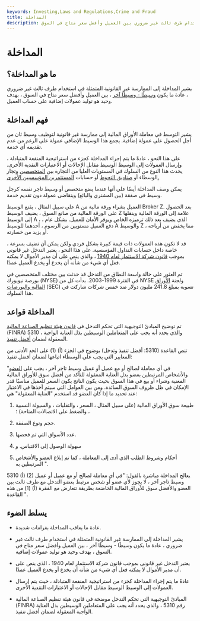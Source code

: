 ```yaml
---
keywords: Investing,Laws and Regulations,Crime and Fraud
title: المداخلة
description: يشير المداخلة إلى الممارسة غير القانونية المتمثلة في استخدام طرف ثالث غير ضروري بين العميل وأفضل سعر متاح في السوق.
---
```


# المداخلة
## ما هو المداخلة؟

يشير المداخلة إلى الممارسة غير القانونية المتمثلة في استخدام طرف ثالث غير ضروري ، عادة ما يكون [وسيطًا - وسيطًا آخر](/broker-dealer) ، بين العميل وأفضل سعر متاح في السوق ، بهدف وحيد هو توليد عمولات إضافية على حساب العميل.

## فهم المداخلة

يشير التوسط في معاملة الأوراق المالية إلى ممارسة غير قانونية لتوظيف وسيط ثان من أجل الحصول على عمولة إضافية. يجمع هذا الوسيط الإضافي عمولة على الرغم من عدم تقديمه أي خدمة.

على هذا النحو ، عادةً ما يتم إجراء المداخلة كجزء من استراتيجية المنفعة المتبادلة ، وإرسال العمولات إلى الوسيط الوسيط مقابل الإحالات أو الاعتبارات النقدية الأخرى. يحدث هذا النوع من السلوك في المستويات العليا من التجارة بين [المتخصصين](/specialist) وتجار الوسطاء أو [صناديق التحوط](/hedgefund) أو حسابات [المستثمرين المؤسسيين الأخرى.](/institutionalinvestor)

يمكن وصف المداخلة أيضًا على أنها عندما يضع متخصص أو وسيط تاجر نفسه كرجل وسيط في صفقة (بين المشتري والبائع) ويتقاضى عمولة دون تقديم خدمة.

على سبيل المثال ، يقنع الوسيط A العميل بشراء ورقة مالية من Broker Z. بعد الحصول على الورقة المالية من صانع السوق ، يضيف الوسيط Z علامة إلى الورقة المالية وينقلها إلى الوسيط A ، الذي يضيف بعد ذلك ترميزه الخاص ويوفر الأمان للعميل. بشكل عام ، دفع العميل مستويين من الرسوم ، أحدهما للوسيط A والوسيط Z ، مما يخفض من أرباحه أو يزيد من خسارته.

قد لا تكون هذه العمولات ذات قيمة كبيرة بشكل فردي ولكن يمكن أن تضيف بسرعة ، خاصة داخل حسابات التداول المؤسسية. على هذا النحو ، يعتبر التدخل غير قانوني بموجب [قانون شركة الاستثمار لعام 1940](/investmentcompanyact) ، والذي ينص على أن مدير الأموال لا يمكنه فعل أي شيء من شأنه أن يخدع أو يخدع العميل عمدًا.

تم العثور على حالة واسعة النطاق من التدخل قد حدثت بين مختلف المتخصصين في بورصة نيويورك (NYSE) في الفترة 1999-2003. بدأت كل من NYSE ولجنة [الأوراق المالية والبورصات](/sec) (SEC) تسوية بمبلغ 241.8 مليون دولار ضد خمس شركات شاركت في هذا السلوك.

## المداخلة قواعد

تم توضيح المبادئ التوجيهية التي تحكم التدخل في [قانون هيئة تنظيم الصناعة المالية](/finra) (FINRA) 5310 ، والذي يحدد أنه يجب على المتعاملين الوسيطين بذل العناية الواجبة المعقولة لضمان [أفضل تنفيذ](/bestexecution).

تنص القاعدة (5310: أفضل تنفيذ وتدخل) بوضوح في الجزء (أ) (1) على الحد الأدنى من المعايير التي يجب على الوسطاء اتباعها لضمان أفضل تنفيذ:

"في أي معاملة لصالح أو مع عميل أو عميل وسيط تاجر آخر ، يجب على [العضو](/memberfirm) والأشخاص المرتبطين بعضو بذل العناية المعقولة للتأكد من أفضل سوق للأوراق المالية المعنية وشراء أو بيع في هذا السوق بحيث يكون الناتج يكون السعر للعميل مناسبًا قدر الإمكان في ظل ظروف السوق السائدة. ومن بين العوامل التي سيتم أخذها في الاعتبار عند تحديد ما إذا كان العضو قد استخدم "العناية المعقولة" هي:

1. طبيعة سوق الأوراق المالية (على سبيل المثال ، السعر ، والتقلبات ، والسيولة النسبية ، والضغط على الاتصالات المتاحة) ؛

1. حجم ونوع الصفقة.

1. عدد الأسواق التي تم فحصها.

1. سهولة الوصول إلى الاقتباس. و

1. أحكام وشروط الطلب الذي أدى إلى المعاملة ، كما تم إبلاغ العضو والأشخاص المرتبطين به ".

5310 (أ) (2) يعالج المداخلة مباشرة بالقول: "في أي معاملة لصالح أو مع عميل أو عميل وسيط تاجر آخر ، لا يجوز لأي عضو أو شخص مرتبط بعضو التدخل مع طرف ثالث بين العضو والأفضل سوق للأوراق المالية الخاضعة بطريقة تتعارض مع الفقرة (أ) (1) من هذه القاعدة ".

## يسلط الضوء

- عادة ما يعاقب المداخلة بغرامات شديدة.

- يشير المداخلة إلى الممارسة غير القانونية المتمثلة في استخدام طرف ثالث غير ضروري ، عادة ما يكون وسيطًا - وسيطًا آخر ، بين العميل وأفضل سعر متاح في السوق ، بهدف وحيد هو توليد عمولات إضافية.

- يعتبر التدخل غير قانوني بموجب قانون شركة الاستثمار لعام 1940 ، الذي ينص على أن مدير الأموال لا يمكنه فعل أي شيء من شأنه أن يخدع أو يخدع العميل عمدًا.

- عادةً ما يتم إجراء المداخلة كجزء من استراتيجية المنفعة المتبادلة ، حيث يتم إرسال العمولات إلى الوسيط الوسيط مقابل الإحالات أو الاعتبارات النقدية الأخرى.

- المبادئ التوجيهية التي تحكم التدخل موضحة في قانون هيئة تنظيم الصناعة المالية (FINRA) رقم 5310 ، والذي يحدد أنه يجب على المتعاملين الوسيطين بذل العناية الواجبة المعقولة لضمان أفضل تنفيذ.

